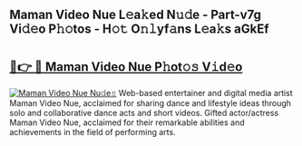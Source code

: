 ## Maman Video Nue L𝚎a𝚔ed N𝚞𝚍e - Part-v7g Vi𝚍𝚎o P𝚑𝚘tos - H𝚘𝚝 O𝚗𝚕yf𝚊ns L𝚎a𝚔s aGkEf

# <h2><a href="http://kfboaqe.oniu.top/?m=Maman+Video+Nue">🔗👉 🔴 Maman Video Nue P𝚑ot𝚘𝚜 V𝚒d𝚎o</a></h2>

[![Maman Video Nue Nu𝚍e𝚜](https://i.imgur.com/0qMVB7G.gif)](http://kfboaqe.oniu.top/?m=Maman+Video+Nue)
Web-based entertainer and digital media artist Maman Video Nue, acclaimed for sharing dance and lifestyle ideas through solo and collaborative dance acts and short videos. Gifted actor/actress Maman Video Nue, acclaimed for their remarkable abilities and achievements in the field of performing arts.  
